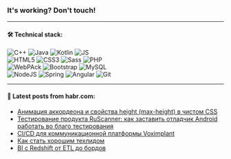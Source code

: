 ### It's working? Don't touch!

---

#### 🛠️ Technical stack:

![C++](https://img.shields.io/badge/C++-informational?logo=c%2B%2B&style=flat&logoColor=white&color=9C033A)
![Java](https://img.shields.io/badge/Java-informational?logo=java&style=flat&logoColor=white&color=007396)
![Kotlin](https://img.shields.io/badge/Kotlin-informational?logo=Kotlin&style=flat&logoColor=white&color=0095D5)
![JS](https://img.shields.io/badge/JS-informational?logo=javaScript&style=flat&logoColor=black&color=F7Df1E) <br>
![HTML5](https://img.shields.io/badge/HTML5-informational?logo=html5&style=flat&logoColor=white&color=E34F26)
![CSS3](https://img.shields.io/badge/CSS3-informational?logo=css3&style=flat&logoColor=white&color=157286)
![Sass](https://img.shields.io/badge/Saas-informational?logo=sass&style=flat&logoColor=white&color=hotpink)
![PHP](https://img.shields.io/badge/PHP-informational?logo=php&style=flat&logoColor=white&color=777BB4) <br>
![WebPAck](https://img.shields.io/badge/WebPack-informational?logo=webPack&style=flat&logoColor=white&color=FF6F00)
![Bootstrap](https://img.shields.io/badge/Bootstrap-informational?logo=Bootstrap&style=flat&logoColor=white&color=7952B3)
![MySQL](https://img.shields.io/badge/MySQL-informational?logo=MySQL&style=flat&logoColor=white&color=00f) <br>
![NodeJS](https://img.shields.io/badge/NodeJS-informational?logo=node.js&style=flat&logoColor=white&color=43853D)
![Spring](https://img.shields.io/badge/Spring-informational?logo=Spring&style=flat&logoColor=white&color=0A9EDC)
![Angular](https://img.shields.io/badge/Vue-informational?logo=vue.js&style=flat&logoColor=white&color=red)
![Git](https://img.shields.io/badge/Git-informational?logo=git&style=flat&logoColor=white&color=darkorange)

___

#### 💬 Latest posts from habr.com:

<!-- BLOG-POST-LIST:START -->
- [Анимация аккордеона и свойства height &lpar;max-height&rpar; в чистом CSS](https://habr.com/ru/post/669310/?utm_source=habrahabr&utm_medium=rss&utm_campaign=669310)
- [Тестирование продукта RuScanner: как заставить отладчик Android работать во благо тестирования](https://habr.com/ru/post/668990/?utm_source=habrahabr&utm_medium=rss&utm_campaign=668990)
- [CI/CD для коммуникационной платформы Voximplant](https://habr.com/ru/post/669274/?utm_source=habrahabr&utm_medium=rss&utm_campaign=669274)
- [Как стать хорошим техлидом](https://habr.com/ru/post/668206/?utm_source=habrahabr&utm_medium=rss&utm_campaign=668206)
- [BI с Redshift от ETL до бордов](https://habr.com/ru/post/669240/?utm_source=habrahabr&utm_medium=rss&utm_campaign=669240)
<!-- BLOG-POST-LIST:END -->
